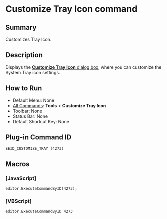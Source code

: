 # Customize Tray Icon command

## Summary

Customizes Tray Icon.

## Description

Displays the [**Customize Tray Icon** dialog box](../../dlg/tray/index), where you can customize the System Tray icon settings.

## How to Run

- Default Menu: None
- [All Commands](all_commands): **Tools** >
**Customize Tray Icon**
- Toolbar: None
- Status Bar: None
- Default Shortcut Key: None

## Plug-in Command ID

```
EEID_CUSTOMIZE_TRAY (4273)```

## Macros

### \[JavaScript\]

```
editor.ExecuteCommandByID(4273);
```

### \[VBScript\]

```
editor.ExecuteCommandByID 4273
```

